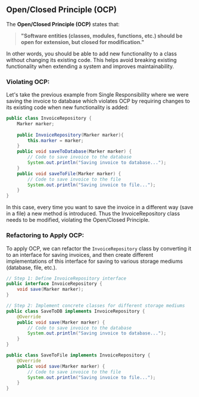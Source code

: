 ## Open/Closed Principle (OCP)

The **Open/Closed Principle (OCP)** states that:

> **"Software entities (classes, modules, functions, etc.) should be open for extension, but closed for modification."**

In other words, you should be able to add new functionality to a class without changing its existing code. This helps avoid breaking existing functionality when extending a system and improves maintainability.

### Violating OCP:

Let's take the previous example from Single Responsibility where we were saving the invoice to database which violates OCP by requiring changes to its existing code when new functionality is added:

```java
public class InvoiceRepository {
    Marker marker; 
    
    public InvoiceRepository(Marker marker){
        this.marker = marker;
    }
    public void saveToDatabase(Marker marker) {
        // Code to save invoice to the database
        System.out.println("Saving invoice to database...");
    }
    public void saveToFile(Marker marker) {
        // Code to save invoice to the file
        System.out.println("Saving invoice to file...");
    }
}
```
In this case, every time you want to save the invoice in a different way (save in a file) a new method is introduced. Thus the InvoiceRepository class needs to be modified, violating the Open/Closed Principle.

### Refactoring to Apply OCP:

To apply OCP, we can refactor the `InvoiceRepository` class by converting it to an interface for saving invoices, and then create different implementations of this interface for saving to various storage mediums (database, file, etc.). 

```java
// Step 1: Define InvoiceRepository interface
public interface InvoiceRepository {
    void save(Marker marker);
}

// Step 2: Implement concrete classes for different storage mediums
public class SaveToDB implements InvoiceRepository {
    @Override
    public void save(Marker marker) {
        // Code to save invoice to the database
        System.out.println("Saving invoice to database...");
    }
}

public class SaveToFile implements InvoiceRepository {
    @Override
    public void save(Marker marker) {
        // Code to save invoice to the file
        System.out.println("Saving invoice to file...");
    }
}



```